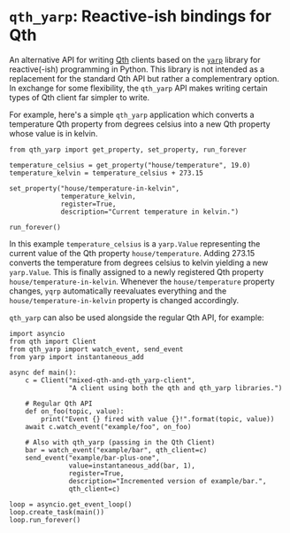 `qth_yarp`: Reactive-ish bindings for Qth
=========================================

An alternative API for writing [Qth](http://github.com/mossblaser/qth) clients
based on the [`yarp`](http://github.com/mossblaser/yarp) library for
reactive(-ish) programming in Python. This library is not intended as a
replacement for the standard Qth API but rather a complementrary option. In
exchange for some flexibility, the `qth_yarp` API makes writing certain types
of Qth client far simpler to write.

For example, here's a simple `qth_yarp` application which converts a
temperature Qth property from degrees celsius into a new Qth property whose
value is in kelvin.

    from qth_yarp import get_property, set_property, run_forever
    
    temperature_celsius = get_property("house/temperature", 19.0)
    temperature_kelvin = temperature_celsius + 273.15
    
    set_property("house/temperature-in-kelvin",
                 temperature_kelvin,
                 register=True,
                 description="Current temperature in kelvin.")
    
    run_forever()

In this example `temperature_celsius` is a `yarp.Value` representing the
current value of the Qth property `house/temperature`. Adding 273.15 converts
the temperature from degrees celsius to kelvin yielding a new `yarp.Value`.
This is finally assigned to a newly registered Qth property
`house/temperature-in-kelvin`. Whenever the `house/temperature` property
changes, `yqrp` automatically reevaluates everything and the
`house/temperature-in-kelvin` property is changed accordingly.

`qth_yarp` can also be used alongside the regular Qth API, for example:

    import asyncio
    from qth import Client
    from qth_yarp import watch_event, send_event
    from yarp import instantaneous_add
    
    async def main():
        c = Client("mixed-qth-and-qth_yarp-client",
                   "A client using both the qth and qth_yarp libraries.")
        
        # Regular Qth API
        def on_foo(topic, value):
            print("Event {} fired with value {}!".format(topic, value))
        await c.watch_event("example/foo", on_foo)
        
        # Also with qth_yarp (passing in the Qth Client)
        bar = watch_event("example/bar", qth_client=c)
        send_event("example/bar-plus-one",
                   value=instantaneous_add(bar, 1),
                   register=True,
                   description="Incremented version of example/bar.",
                   qth_client=c)
    
    loop = asyncio.get_event_loop()
    loop.create_task(main())
    loop.run_forever()
